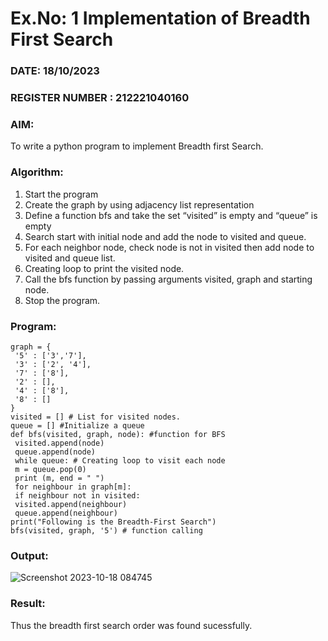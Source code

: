 # Ex.No: 1  Implementation of Breadth First Search 
### DATE: 18/10/2023                                                                           
### REGISTER NUMBER : 212221040160
### AIM: 
To write a python program to implement Breadth first Search. 

### Algorithm:
1. Start the program
2. Create the graph by using adjacency list representation
3. Define a function bfs and take the set “visited” is empty and “queue” is empty
4. Search start with initial node and add the node to visited and queue.
5. For each neighbor node, check node is not in visited then add node to visited and queue list.
6.  Creating loop to print the visited node.
7.   Call the bfs function by passing arguments visited, graph and starting node.
8.   Stop the program.

### Program:
```
graph = {
 '5' : ['3','7'],
 '3' : ['2', '4'],
 '7' : ['8'],
 '2' : [],
 '4' : ['8'],
 '8' : []
}
visited = [] # List for visited nodes.
queue = [] #Initialize a queue
def bfs(visited, graph, node): #function for BFS
 visited.append(node)
 queue.append(node)
 while queue: # Creating loop to visit each node
 m = queue.pop(0)
 print (m, end = " ")
 for neighbour in graph[m]:
 if neighbour not in visited:
 visited.append(neighbour)
 queue.append(neighbour)
print("Following is the Breadth-First Search")
bfs(visited, graph, '5') # function calling
```


### Output:
![Screenshot 2023-10-18 084745](https://github.com/hariharan2383/AI_Lab_2023-24/assets/117346668/044c2719-7652-4a4b-8f1b-ec05250970e2)


### Result:
Thus the breadth first search order was found sucessfully.
